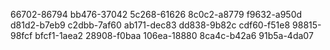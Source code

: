 66702-86794
bb476-37042
5c268-61626
8c0c2-a8779
f9632-a950d
d81d2-b7eb9
c2dbb-7af60
ab171-dec83
dd838-9b82c
cdf60-f51e8
98815-98fcf
bfcf1-1aea2
28908-f0baa
106ea-18880
8ca4c-b42a6
91b5a-4da07
